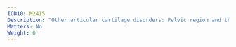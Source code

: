 ```yaml
---
ICD10: M2415
Description: "Other articular cartilage disorders: Pelvic region and thigh"
Matters: No
Weight: 0
---
```


